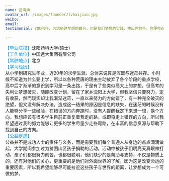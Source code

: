 ```yaml
---
name: 吕海娇
avatar_url: /images/founder/lvhaijiao.jpg
weibo:
email:
testimonial: YOU陪伴，为您搭建梦想的舞台，也是我们梦想的实践，伸出你的手，你便拉近了世界的距离，踏出第一步，你便走出海阔天空，YOU陪伴，助成长，期待你的加入，因为错过的都不会再有。

---
```


  <font color=#0099ff>【毕业院校】</font>沈阳药科大学(硕士)  
  <font color=#0099ff>【工作单位】</font>中国远大集团有限公司  
  <font color=#0099ff>【常驻地点】</font>北京  
  <font color=#0099ff>【学习经历】</font>  
从小学到研究生毕业，近20年的求学生涯，总体来说算是浑噩与迷茫共存。小时候不知道为什么要上学，所以以各种荒唐的理由主动放弃了各个阶段的重点学校，高中后才渐渐的意识到学习是一条出路，于是有了些类似高大上的梦想，但高考的失利让梦想破灭，随即改变计划，留在了家乡沈阳上大学，但我坚信只要努力，定有收获，然而现实却让我渐渐迷茫，一直以来努力的方向错了，有一种完全破灭的绝望，但又没有解决办法。造成这一结果的原因是信息的缺失，在迷茫的时候没有人能够分享一些经验，在错误的方向奔跑时，没有人提醒我定下来想一想，换个方向。我想应该有很多学生目前正重复着我走的路，或即将走上错误的方向，所以我希望通过我的努力能够让更多的学生尽量少走些弯路，在丰富的信息资源与帮助下找到自己的方向。  
  <font color=#0099ff>【公益足迹】</font>   
公益并不是成功人士的责任与义务，而是需要我们每个普通人从身边的点点滴滴做起，大学期间参加过为贫困山区孩子捐助的活动，活动中被孩子们明亮天真眼神打动，孩子们都很努力刻苦，也都很聪明，他们缺少的是帮助与支持，不仅是物质上的，还有对他们的关心，更重要的是他们对外面世界的了解，因为这是改变命运的重要因素，所以我希望能够尽可能拉近这些孩子与世界的距离，让梦想成为一个可做的梦。  